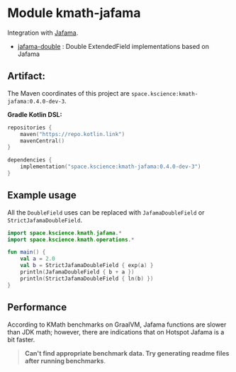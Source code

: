 # Module kmath-jafama

Integration with [Jafama](https://github.com/jeffhain/jafama).

 - [jafama-double](src/main/kotlin/space/kscience/kmath/jafama/) : Double ExtendedField implementations based on Jafama


## Artifact:

The Maven coordinates of this project are `space.kscience:kmath-jafama:0.4.0-dev-3`.

**Gradle Kotlin DSL:**
```kotlin
repositories {
    maven("https://repo.kotlin.link")
    mavenCentral()
}

dependencies {
    implementation("space.kscience:kmath-jafama:0.4.0-dev-3")
}
```

## Example usage

All the `DoubleField` uses can be replaced with `JafamaDoubleField` or `StrictJafamaDoubleField`.

```kotlin
import space.kscience.kmath.jafama.*
import space.kscience.kmath.operations.*

fun main() {
    val a = 2.0
    val b = StrictJafamaDoubleField { exp(a) }
    println(JafamaDoubleField { b + a })
    println(StrictJafamaDoubleField { ln(b) })
}
```

## Performance

According to KMath benchmarks on GraalVM, Jafama functions are slower than JDK math; however, there are indications that on Hotspot Jafama is a bit faster.

> **Can't find appropriate benchmark data. Try generating readme files after running benchmarks**.
